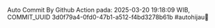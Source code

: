 Auto Commit By Github Action pada: 2025-03-20 19:18:09 WIB, COMMIT_UUID 3d0f79a4-0fd0-47b1-a512-f4bd3278b61b #autohijau🗿
